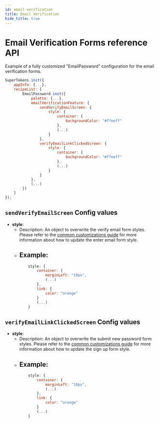 ```yaml
---
id: email-verification
title: Email Verification
hide_title: true
---
```


# Email Verification Forms reference API

Example of a fully customized "EmailPassword" configuration for the email verification forms.

```js
SuperTokens.init({
    appInfo: {...},
    recipeList: [
        EmailPassword.init({
            palette: {...},
            emailVerificationFeature: {
                sendVerifyEmailScreen: {
                    style: {
                        container: {
                            backgroundColor: "#ffeeff"
                        },
                        (...)
                    }
                },
                verifyEmailLinkClickedScreen: {
                    style: {
                        container: {
                            backgroundColor: "#ffeeff"
                        },
                        (...)
                    }
                }
            },
            (...)
        })
    ]
});
```

## `sendVerifyEmailScreen` Config values

- **style**: 
    - Description: An object to overwrite the verify email form styles. Please refer to the <a href="/docs/emailpassword/common-customizations/styling/changing-style" target="_blank">common customizations guide</a> for more information about how to update the enter email form style.
    - Example: 
        -
        ```js
            style: {
                container: {
                    marginLeft: "10px",
                    (...)
                },
                link: {
                    color: "orange"
                }
                (...)
            }
        ```

## `verifyEmailLinkClickedScreen` Config values

- **style**: 
    - Description: An object to overwrite the submit new password form styles. Please refer to the  <a href="/docs/emailpassword/common-customizations/styling/changing-style" target="_blank">common customizations guide</a> for more information about how to update the sign up form style.
    - Example: 
        -
        ```js
            style: {
                container: {
                    marginLeft: "10px",
                    (...)
                },
                link: {
                    color: "orange"
                }
                (...)
            }
        ```
